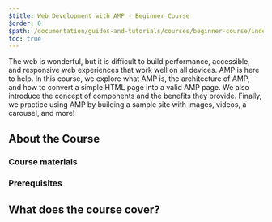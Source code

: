 ```yaml
---
$title: Web Development with AMP - Beginner Course
$order: 0
$path: /documentation/guides-and-tutorials/courses/beginner-course/index.html
toc: true
---
```


The web is wonderful, but it is difficult to build performance, accessible, and responsive web experiences that work well on all devices. AMP is here to help. In this course, we explore what AMP is, the architecture of AMP, and how to convert a simple HTML page into a valid AMP page. We also introduce the concept of components and the benefits they provide. Finally, we practice using AMP by building a sample site with images, videos, a carousel, and more!

## About the Course

### Course materials

### Prerequisites

## What does the course cover?

